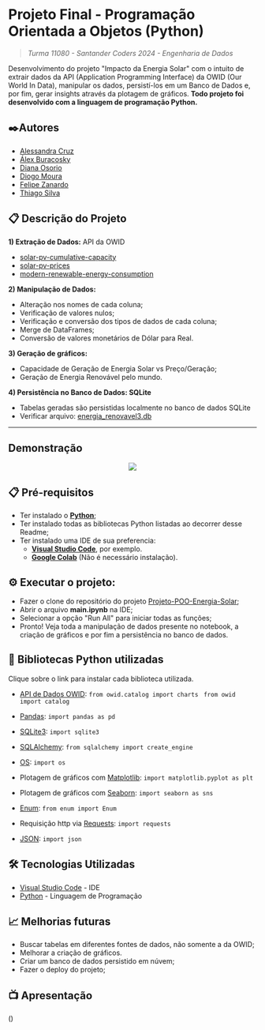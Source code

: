 # Projeto Final - Programação Orientada a Objetos (Python)
> *Turma 11080 - Santander Coders 2024 - Engenharia de Dados*

Desenvolvimento do projeto "Impacto da Energia Solar" com o intuito de extrair dados da API (Application Programming Interface) da OWID (Our World In Data), manipular os dados, persistí-los em um Banco de Dados e, por fim, gerar insights através da plotagem de gráficos.
**Todo projeto foi desenvolvido com a linguagem de programação Python.**

## ✒️Autores 
- [Alessandra Cruz](https://github.com/alessandracruz)
- [Álex Buracosky](https://github.com/aburacosk)
- [Diana Osorio](https://github.com/diana468)
- [Diogo Moura](https://github.com/HyogoMoura)
- [Felipe Zanardo](https://github.com/FelipeBZanardo)
- [Thiago Silva](https://github.com/thiagodemedeiros)

## 📋 Descrição do Projeto

**1) Extração de Dados:** API da OWID
- [solar-pv-cumulative-capacity](https://ourworldindata.org/grapher/solar-pv-cumulative-capacity)
- [solar-pv-prices](https://ourworldindata.org/grapher/solar-pv-prices)
- [modern-renewable-energy-consumption](https://ourworldindata.org/grapher/modern-renewable-energy-consumption)

**2) Manipulação de Dados:** 
- Alteração nos nomes de cada coluna;
- Verificação de valores nulos;
- Verificação e conversão dos tipos de dados de cada coluna;
- Merge de DataFrames;
- Conversão de valores monetários de Dólar para Real.

**3) Geração de gráficos:**
- Capacidade de Geração de Energia Solar vs Preço/Geração;
- Geração de Energia Renovável pelo mundo.

**4) Persistência no Banco de Dados: SQLite**
- Tabelas geradas são persistidas localmente no banco de dados SQLite
- Verificar arquivo: [energia_renovavel3.db](https://github.com/FelipeBZanardo/Projeto-POO-Energia-Solar/blob/main/energia_renovavel3.db)
---

## Demonstração
<p align="center">
  <img src="./_captures/Demonstracao.gif">
</p>

## 📋  Pré-requisitos
- Ter instalado o **[Python](https://www.python.org/)**;
- Ter instalado todas as bibliotecas Python listadas ao decorrer desse Readme;
- Ter instalado uma IDE de sua preferencia:
    - **[Visual Studio Code](https://code.visualstudio.com/)**, por exemplo.
    - **[Google Colab](https://colab.research.google.com/notebook)** (Não é necessário instalação).

## ⚙️ Executar o projeto:
- Fazer o clone do repositório do projeto [Projeto-POO-Energia-Solar](https://github.com/FelipeBZanardo/Projeto-POO-Energia-Solar);
- Abrir o arquivo **main.ipynb** na IDE;
- Selecionar a opção "Run All" para iniciar todas as funções;
- Pronto! Veja toda a manipulação de dados presente no notebook, a criação de gráficos e por fim a persistência no banco de dados.

## 🧾 Bibliotecas Python utilizadas
Clique sobre o link para instalar cada biblioteca utilizada.

- [API de Dados OWID](https://pypi.org/project/owid-catalog/):
`from owid.catalog import charts `
`from owid import catalog `

- [Pandas](https://pypi.org/project/pandas/):
`import pandas as pd`

- [SQLite3](https://pypi.org/project/db-sqlite3/):
`import sqlite3`

- [SQLAlchemy](https://pypi.org/project/SQLAlchemy/):
`from sqlalchemy import create_engine`

- [OS](https://pypi.org/project/os-sys/):
`import os`

- Plotagem de gráficos com [Matplotlib](https://pypi.org/project/matplotlib/):
`import matplotlib.pyplot as plt`

- Plotagem de gráficos com [Seaborn](https://pypi.org/project/seaborn/):
`import seaborn as sns`

- [Enum](https://pypi.org/project/enum/):
`from enum import Enum`

- Requisição http via [Requests](https://pypi.org/project/requests/):
`import requests`

- [JSON](https://pypi.org/project/jsonlib/):
`import json`

## 🛠️ Tecnologias Utilizadas

* [Visual Studio Code](https://code.visualstudio.com/) - IDE 
* [Python](https://www.python.org/) - Linguagem de Programação

## 📈 Melhorias futuras

- Buscar tabelas em diferentes fontes de dados, não somente a da OWID;
- Melhorar a criação de gráficos.
- Criar um banco de dados persistido em núvem;
- Fazer o deploy do projeto;

## 📺 Apresentação
()



